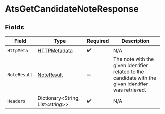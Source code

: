 # AtsGetCandidateNoteResponse


## Fields

| Field                                                                                                | Type                                                                                                 | Required                                                                                             | Description                                                                                          |
| ---------------------------------------------------------------------------------------------------- | ---------------------------------------------------------------------------------------------------- | ---------------------------------------------------------------------------------------------------- | ---------------------------------------------------------------------------------------------------- |
| `HttpMeta`                                                                                           | [HTTPMetadata](../../Models/Components/HTTPMetadata.md)                                              | :heavy_check_mark:                                                                                   | N/A                                                                                                  |
| `NoteResult`                                                                                         | [NoteResult](../../Models/Components/NoteResult.md)                                                  | :heavy_minus_sign:                                                                                   | The note with the given identifier related to the candidate with the given identifier was retrieved. |
| `Headers`                                                                                            | Dictionary<String, List<*string*>>                                                                   | :heavy_check_mark:                                                                                   | N/A                                                                                                  |